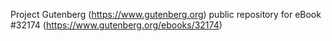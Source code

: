 Project Gutenberg (https://www.gutenberg.org) public repository for eBook #32174 (https://www.gutenberg.org/ebooks/32174)
